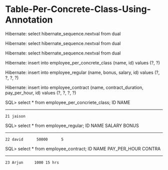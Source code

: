 # Table-Per-Concrete-Class-Using-Annotation


Hibernate: select hibernate_sequence.nextval from dual

Hibernate: select hibernate_sequence.nextval from dual

Hibernate: select hibernate_sequence.nextval from dual

Hibernate: insert into employee_per_concrete_class (name, id) values (?, ?)

Hibernate: insert into employee_regular (name, bonus, salary, id) values (?, ?, ?, ?)

Hibernate: insert into employee_contract (name, contract_duration, pay_per_hour, id) values (?, ?, ?, ?)

SQL> select * from employee_per_concriete_class;
	ID NAME
---------- ----------
	21 jaison

SQL> select * from employee_regular;
	ID NAME      SALARY	 BONUS
---------- ----- ---------- ----------
	22 david      50000	     5

SQL> select * from employee_contract;
	ID NAME  PAY_PER_HOUR CONTRA
---------- ----- ------------ ------
	23 Arjun	 1000 15 hrs

